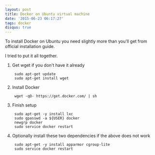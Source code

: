 ```yaml
---
layout: post
title: Docker on Ubuntu virtual machine
date: '2015-06-23 06:17:27'
tags: docker
disqus: true
---
```


To install Docker on Ubuntu you need slightly more than you'll get from official installation guide.

I tried to put it all together.

1. Get wget if you don't have it already

		sudo apt-get update
		sudo apt-get install wget

2. Install Docker

		wget -qO- https://get.docker.com/ | sh

3. Finish setup

		sudo apt-get -y install lxc
		sudo gpasswd -a ${USER} docker
		newgrp docker
		sudo service docker restart

4. Optionally install these two dependencies if the above does not work

		sudo apt-get -y install apparmor cgroup-lite
		sudo service docker restart
